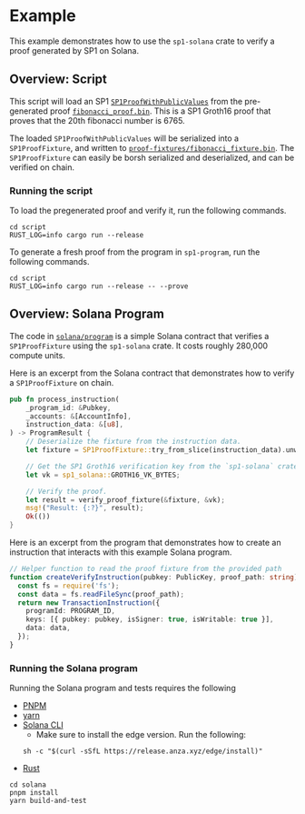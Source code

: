 # Example

This example demonstrates how to use the `sp1-solana` crate to verify a proof generated by SP1 on Solana.

## Overview: Script

This script will load an SP1 [`SP1ProofWithPublicValues`](https://docs.rs/sp1-sdk/2.0.0/sp1_sdk/proof/struct.SP1ProofWithPublicValues.html)
from the pre-generated proof [`fibonacci_proof.bin`](./proofs/fibonacci_proof.bin). This is a SP1 Groth16 proof that
proves that the 20th fibonacci number is 6765.

The loaded `SP1ProofWithPublicValues` will be serialized into a `SP1ProofFixture`, and written to
[`proof-fixtures/fibonacci_fixture.bin`](./proof-fixtures/fibonacci_fixture.bin). The `SP1ProofFixture`
can easily be borsh serialized and deserialized, and can be verified on chain.

### Running the script

To load the pregenerated proof and verify it, run the following commands. 

```shell
cd script
RUST_LOG=info cargo run --release
```

To generate a fresh proof from the program in `sp1-program`, run the following commands. 

```shell
cd script
RUST_LOG=info cargo run --release -- --prove
```

## Overview: Solana Program

The code in [`solana/program`](./solana/program) is a simple Solana contract that verifies a 
`SP1ProofFixture` using the `sp1-solana` crate. It costs roughly 280,000 compute units. 

Here is an excerpt from the Solana contract that demonstrates how to verify a `SP1ProofFixture` on chain. 

```rust
pub fn process_instruction(
    _program_id: &Pubkey,
    _accounts: &[AccountInfo],
    instruction_data: &[u8],
) -> ProgramResult {
    // Deserialize the fixture from the instruction data.
    let fixture = SP1ProofFixture::try_from_slice(instruction_data).unwrap();

    // Get the SP1 Groth16 verification key from the `sp1-solana` crate.
    let vk = sp1_solana::GROTH16_VK_BYTES;

    // Verify the proof.
    let result = verify_proof_fixture(&fixture, &vk);
    msg!("Result: {:?}", result);
    Ok(())
}
```

Here is an excerpt from the program that demonstrates how to create an instruction
that interacts with this example Solana program.

```ts
// Helper function to read the proof fixture from the provided path
function createVerifyInstruction(pubkey: PublicKey, proof_path: string): TransactionInstruction {
  const fs = require('fs');
  const data = fs.readFileSync(proof_path);
  return new TransactionInstruction({
    programId: PROGRAM_ID,
    keys: [{ pubkey: pubkey, isSigner: true, isWritable: true }],
    data: data,
  });
}
```

### Running the Solana program

Running the Solana program and tests requires the following

* [PNPM](https://pnpm.io/installation)
* [yarn](https://yarnpkg.com/getting-started/install)
* [Solana CLI](https://docs.solana.com/cli/install-solana-cli)
  * Make sure to install the edge version. Run the following: 
  ```shell
  sh -c "$(curl -sSfL https://release.anza.xyz/edge/install)"
  ```
* [Rust](https://www.rust-lang.org/tools/install)

```shell
cd solana
pnpm install
yarn build-and-test
```
